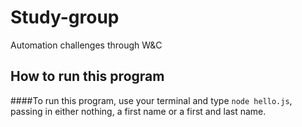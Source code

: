 # Study-group
Automation challenges through W&amp;C

## How to run this program
####To run this program, use your terminal and type `node hello.js`, passing in either nothing, a first name or a first and last name. 